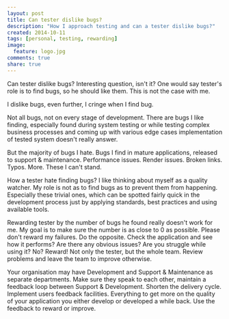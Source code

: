 ```yaml
---
layout: post
title: Can tester dislike bugs?
description: "How I approach testing and can a tester dislike bugs?"
created: 2014-10-11
tags: [personal, testing, rewarding]
image:
  feature: logo.jpg
comments: true
share: true
---
```


Can tester dislike bugs? Interesting question, isn't it? One would say tester's role is to find bugs, so he should like them. This is not the case with me.

I dislike bugs, even further, I cringe when I find bug. 

Not all bugs, not on every stage of development. There are bugs I like finding, especially found during system testing or while testing complex business processes and coming up with various edge cases implementation of tested system doesn't really answer.

But the majority of bugs I hate. Bugs I find in mature applications, released to support & maintenance. Performance issues. Render issues. Broken links. Typos. More. These I can't stand. 

How a tester hate finding bugs? I like thinking about myself as a quality watcher. My role is not as to find bugs as to prevent them from happening. Especially these trivial ones, which can be spotted fairly quick in the development process just by applying standards, best practices and using available tools.

Rewarding tester by the number of bugs he found really doesn't work for me. My goal is to make sure the number is as close to 0 as possible. Please don't reward my failures. Do the opposite. Check the application and see how it performs? Are there any obvious issues? Are you struggle while using it? No? Reward! Not only the tester, but the whole team. Review problems and leave the team to improve otherwise.

Your organisation may have Development and Support & Maintenance as separate departments. Make sure they speak to each other, maintain a feedback loop between Support & Development. Shorten the delivery cycle. Implement users feedback facilities. Everything to get more on the quality of your application you either develop or developed a while back. Use the feedback to reward or improve.